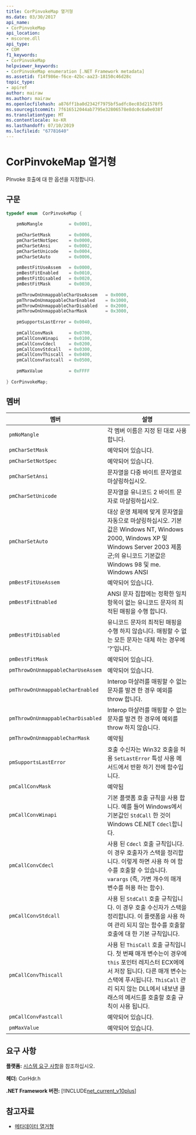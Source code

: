 ```yaml
---
title: CorPinvokeMap 열거형
ms.date: 03/30/2017
api_name:
- CorPinvokeMap
api_location:
- mscoree.dll
api_type:
- COM
f1_keywords:
- CorPinvokeMap
helpviewer_keywords:
- CorPinvokeMap enumeration [.NET Framework metadata]
ms.assetid: f14f986e-f6ce-42bc-aa23-18150c46d28c
topic_type:
- apiref
author: mairaw
ms.author: mairaw
ms.openlocfilehash: a876ff1ba0d2342f7975bf5adfc8ec03d21578f5
ms.sourcegitcommit: 7f616512044ab7795e32806578e8dc0c6a0e038f
ms.translationtype: MT
ms.contentlocale: ko-KR
ms.lasthandoff: 07/10/2019
ms.locfileid: "67781640"
---
```

# <a name="corpinvokemap-enumeration"></a>CorPinvokeMap 열거형
PInvoke 호출에 대 한 옵션을 지정합니다.  
  
## <a name="syntax"></a>구문  
  
```cpp  
typedef enum  CorPinvokeMap {  
  
    pmNoMangle          = 0x0001,  
  
    pmCharSetMask       = 0x0006,  
    pmCharSetNotSpec    = 0x0000,  
    pmCharSetAnsi       = 0x0002,  
    pmCharSetUnicode    = 0x0004,  
    pmCharSetAuto       = 0x0006,  
  
    pmBestFitUseAssem   = 0x0000,  
    pmBestFitEnabled    = 0x0010,  
    pmBestFitDisabled   = 0x0020,  
    pmBestFitMask       = 0x0030,  
  
    pmThrowOnUnmappableCharUseAssem   = 0x0000,  
    pmThrowOnUnmappableCharEnabled    = 0x1000,  
    pmThrowOnUnmappableCharDisabled   = 0x2000,  
    pmThrowOnUnmappableCharMask       = 0x3000,  
  
    pmSupportsLastError = 0x0040,   
  
    pmCallConvMask      = 0x0700,  
    pmCallConvWinapi    = 0x0100,  
    pmCallConvCdecl     = 0x0200,  
    pmCallConvStdcall   = 0x0300,  
    pmCallConvThiscall  = 0x0400,  
    pmCallConvFastcall  = 0x0500,  
  
    pmMaxValue          = 0xFFFF  
  
} CorPinvokeMap;  
```  
  
## <a name="members"></a>멤버  
  
|멤버|설명|  
|------------|-----------------|  
|`pmNoMangle`|각 멤버 이름은 지정 된 대로 사용 합니다.|  
|`pmCharSetMask`|예약되어 있습니다.|  
|`pmCharSetNotSpec`|예약되어 있습니다.|  
|`pmCharSetAnsi`|문자열을 다중 바이트 문자열로 마샬링하십시오.|  
|`pmCharSetUnicode`|문자열을 유니코드 2 바이트 문자로 마샬링하십시오.|  
|`pmCharSetAuto`|대상 운영 체제에 맞게 문자열을 자동으로 마샬링하십시오. 기본값은 Windows NT, Windows 2000, Windows XP 및 Windows Server 2003 제품군;의 유니코드 기본값은 Windows 98 및 me. Windows ANSI|  
|`pmBestFitUseAssem`|예약되어 있습니다.|  
|`pmBestFitEnabled`|ANSI 문자 집합에는 정확한 일치 항목이 없는 유니코드 문자의 최적된 매핑을 수행 합니다.|  
|`pmBestFitDisabled`|유니코드 문자의 최적된 매핑을 수행 하지 않습니다. 매핑할 수 없는 모든 문자는 대체 하는 경우에 '?'입니다.|  
|`pmBestFitMask`|예약되어 있습니다.|  
|`pmThrowOnUnmappableCharUseAssem`|예약되어 있습니다.|  
|`pmThrowOnUnmappableCharEnabled`|Interop 마샬러를 매핑할 수 없는 문자를 발견 한 경우 예외를 throw 합니다.|  
|`pmThrowOnUnmappableCharDisabled`|Interop 마샬러를 매핑할 수 없는 문자를 발견 한 경우에 예외를 throw 하지 않습니다.|  
|`pmThrowOnUnmappableCharMask`|예약됨|  
|`pmSupportsLastError`|호출 수신자는 Win32 호출을 허용 `SetLastError` 특성 사용 메서드에서 반환 하기 전에 함수입니다.|  
|`pmCallConvMask`|예약됨|  
|`pmCallConvWinapi`|기본 플랫폼 호출 규칙을 사용 합니다. 예를 들어 Windows에서 기본값인 `StdCall` 한 것이 Windows CE.NET `Cdecl`합니다.|  
|`pmCallConvCdecl`|사용 된 `Cdecl` 호출 규칙입니다. 이 경우 호출자가 스택을 정리합니다. 이렇게 하면 사용 하 여 함수를 호출할 수 있습니다. `varargs` (즉, 가변 개수의 매개 변수를 허용 하는 함수).|  
|`pmCallConvStdcall`|사용 된 `StdCall` 호출 규칙입니다. 이 경우 호출 수신자가 스택을 정리합니다. 이 플랫폼을 사용 하 여 관리 되지 않는 함수를 호출할 호출에 대 한 기본 규칙입니다.|  
|`pmCallConvThiscall`|사용 된 `ThisCall` 호출 규칙입니다. 첫 번째 매개 변수는이 경우에 `this` 포인터 레지스터 ECX에에서 저장 됩니다. 다른 매개 변수는 스택에 푸시됩니다. `ThisCall` 관리 되지 않는 DLL에서 내보낸 클래스의 메서드를 호출할 호출 규칙이 사용 됩니다.|  
|`pmCallConvFastcall`|예약되어 있습니다.|  
|`pmMaxValue`|예약되어 있습니다.|  
  
## <a name="requirements"></a>요구 사항  
 **플랫폼:** [시스템 요구 사항](../../../../docs/framework/get-started/system-requirements.md)을 참조하십시오.  
  
 **헤더:** CorHdr.h  
  
 **.NET Framework 버전:** [!INCLUDE[net_current_v10plus](../../../../includes/net-current-v10plus-md.md)]  
  
## <a name="see-also"></a>참고자료

- [메타데이터 열거형](../../../../docs/framework/unmanaged-api/metadata/metadata-enumerations.md)
